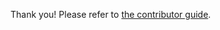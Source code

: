 Thank you! Please refer to [the contributor guide](https://github.com/codegouvfr/sill-docs/blob/main/contributing.md).
